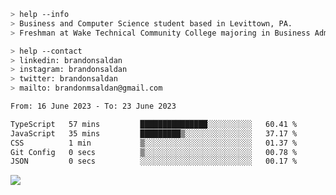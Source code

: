 ````bash
> help --info
> Business and Computer Science student based in Levittown, PA.
> Freshman at Wake Technical Community College majoring in Business Administration.
````

````bash
> help --contact
> linkedin: brandonsaldan
> instagram: brandonsaldan
> twitter: brandonsaldan
> mailto: brandonmsaldan@gmail.com
````

<!--START_SECTION:waka-->

```txt
From: 16 June 2023 - To: 23 June 2023

TypeScript   57 mins         ███████████████░░░░░░░░░░   60.41 %
JavaScript   35 mins         █████████▒░░░░░░░░░░░░░░░   37.17 %
CSS          1 min           ▒░░░░░░░░░░░░░░░░░░░░░░░░   01.37 %
Git Config   0 secs          ▒░░░░░░░░░░░░░░░░░░░░░░░░   00.78 %
JSON         0 secs          ░░░░░░░░░░░░░░░░░░░░░░░░░   00.17 %
```

<!--END_SECTION:waka-->

![](https://komarev.com/ghpvc/?username=brandonsaldan&color=6A8AFF)
